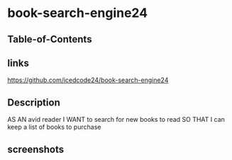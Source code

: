 # book-search-engine24

## Table-of-Contents

## links
https://github.com/icedcode24/book-search-engine24

## Description
AS AN avid reader
I WANT to search for new books to read
SO THAT I can keep a list of books to purchase

## screenshots

